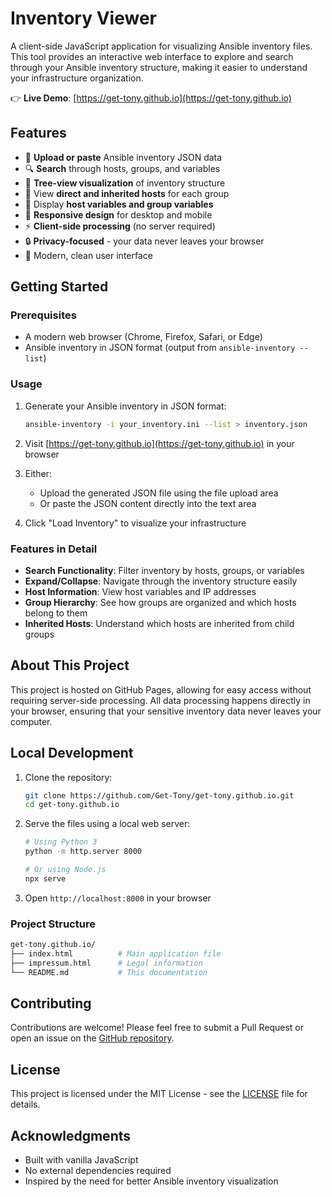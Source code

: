 # Inventory Viewer

A client-side JavaScript application for visualizing Ansible inventory files. This tool provides an interactive web interface to explore and search through your Ansible inventory structure, making it easier to understand your infrastructure organization.

👉 **Live Demo**: [https://get-tony.github.io](https://get-tony.github.io)

## Features

- 📁 **Upload or paste** Ansible inventory JSON data
- 🔍 **Search** through hosts, groups, and variables
- 🌳 **Tree-view visualization** of inventory structure
- 👥 View **direct and inherited hosts** for each group
- 🔑 Display **host variables and group variables**
- 📱 **Responsive design** for desktop and mobile
- ⚡ **Client-side processing** (no server required)
- 🔒 **Privacy-focused** - your data never leaves your browser
- 🎨 Modern, clean user interface

## Getting Started

### Prerequisites

- A modern web browser (Chrome, Firefox, Safari, or Edge)
- Ansible inventory in JSON format (output from `ansible-inventory --list`)

### Usage

1. Generate your Ansible inventory in JSON format:

   ```bash
   ansible-inventory -i your_inventory.ini --list > inventory.json
   ```

2. Visit [https://get-tony.github.io](https://get-tony.github.io) in your browser

3. Either:
   - Upload the generated JSON file using the file upload area
   - Or paste the JSON content directly into the text area

4. Click "Load Inventory" to visualize your infrastructure

### Features in Detail

- **Search Functionality**: Filter inventory by hosts, groups, or variables
- **Expand/Collapse**: Navigate through the inventory structure easily
- **Host Information**: View host variables and IP addresses
- **Group Hierarchy**: See how groups are organized and which hosts belong to them
- **Inherited Hosts**: Understand which hosts are inherited from child groups

## About This Project

This project is hosted on GitHub Pages, allowing for easy access without requiring server-side processing. All data processing happens directly in your browser, ensuring that your sensitive inventory data never leaves your computer.

## Local Development

1. Clone the repository:

   ```bash
   git clone https://github.com/Get-Tony/get-tony.github.io.git
   cd get-tony.github.io
   ```

2. Serve the files using a local web server:

   ```bash
   # Using Python 3
   python -m http.server 8000

   # Or using Node.js
   npx serve
   ```

3. Open `http://localhost:8000` in your browser

### Project Structure

```bash
get-tony.github.io/
├── index.html          # Main application file
├── impressum.html      # Legal information
└── README.md           # This documentation
```

## Contributing

Contributions are welcome! Please feel free to submit a Pull Request or open an issue on the [GitHub repository](https://github.com/Get-Tony/get-tony.github.io).

## License

This project is licensed under the MIT License - see the [LICENSE](LICENSE) file for details.

## Acknowledgments

- Built with vanilla JavaScript
- No external dependencies required
- Inspired by the need for better Ansible inventory visualization
